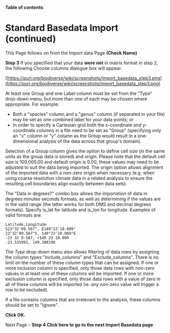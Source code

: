 **Table of contents**:


# Standard Basedata Import (continued) #

This Page follows on from the Import data Page **(Check Name)**

**Step 3**  If you specified that your data **were not** in matrix format in step 2, the following Choose columns dialogue box will appear.

![https://purl.org/biodiverse/wiki/screenshots/import_basedata_step3.png](https://purl.org/biodiverse/wiki/screenshots/import_basedata_step3.png)

At least one Group and one Label column must be set from the "Type" drop-down menu, but more than one of each may be chosen where appropriate.  For example:

  * Both a "species" column and a "genus" column (if separated in your file) may be set as one combined label for your data points; or
  * In order to specify a Cartesian grid both the x-coordinate and y-coordinate columns in a file need to be set as "Group" (specifying only an "x" column or "y" column as the Group would result in a one-dimensional analysis of the data across that group's domain).

Selection of a Group column gives the option to define cell size (in the same units as the group data is stored) and origin. Please note that the default cell size is 100,000.00 and default origin is 0.00, these values may need to be adjusted to suit the data being imported.  The origin option allows alignment of the imported data with a non-zero origin when necessary (e.g. when using coarse resolution climate data in a related analysis to ensure the resulting cell boundaries align exactly between data sets).

The "Data in degrees?" combo box allows the importation of data in degrees minutes seconds formats, as well as determining if the values are in the valid range (the latter works for both DMS and decimal degrees formats). Specify is_lat for latitude and is_lon for longitude. Examples of valid formats are:

```
Latitude,Longitude
S23°32'09.567", E149°23'18.009"
23°32'09.567"S, 149°23'18.009"E
-23 32 9.567, +149 23 18.009
-23.535991, 149.388336
```

The _Type_ drop-down menu also allows filtering of data rows by assigning the column types "Include_columns" and "Exclude_columns".  There is no limit on the number of these column types that can be assigned.  If one or more inclusion column is specified, only those data rows with non-zero values in at least one of these columns will be imported. If one or more exclusion column is specified, only those data rows with a value of zero in all of these columns will be imported (ie. any non-zero value will trigger a row to be excluded).

If a file contains columns that are irrelevant to the analysis, these columns should be set to "Ignore".

**Click OK.**

Next Page – **Step 4 Click here to go to the next Import Basedata page**